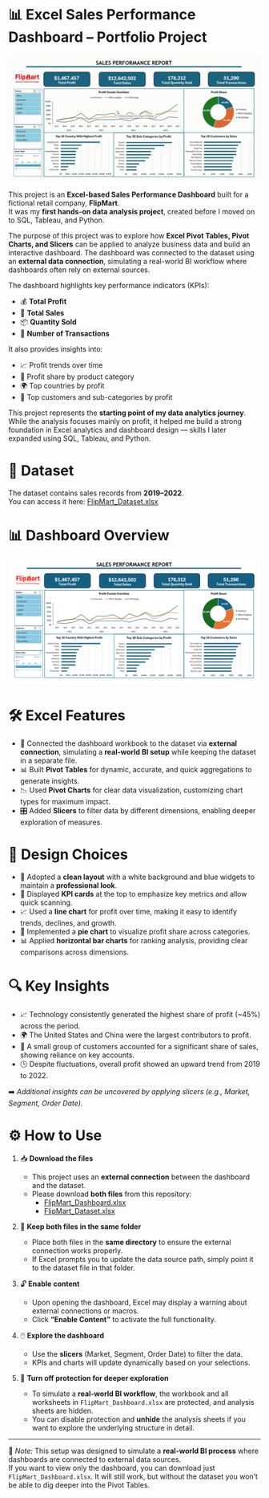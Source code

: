 # 📊 **Excel Sales Performance Dashboard – Portfolio Project**

![alt text](<resources/Dashboard Demo.gif>)

This project is an **Excel-based Sales Performance Dashboard** built for a fictional retail company, **FlipMart**.  
It was my **first hands-on data analysis project**, created before I moved on to SQL, Tableau, and Python.  

The purpose of this project was to explore how **Excel Pivot Tables, Pivot Charts, and Slicers** can be applied to analyze business data and build an interactive dashboard. The dashboard was connected to the dataset using an **external data connection**, simulating a real-world BI workflow where dashboards often rely on external sources.  

The dashboard highlights key performance indicators (KPIs):  
- 💰 **Total Profit**  
- 🛒 **Total Sales**  
- 📦 **Quantity Sold**  
- 📑 **Number of Transactions**  

It also provides insights into:  
- 📈 Profit trends over time  
- 🥧 Profit share by product category  
- 🌍 Top countries by profit  
- 👥 Top customers and sub-categories by profit  

This project represents the **starting point of my data analytics journey**. While the analysis focuses mainly on profit, it helped me build a strong foundation in Excel analytics and dashboard design — skills I later expanded using SQL, Tableau, and Python.  

# 📂 **Dataset**

The dataset contains sales records from **2019–2022**.  
You can access it here: [FlipMart_Dataset.xlsx](https://github.com/HartoniAgungPermana/excel-sales-dashboard/blob/main/FlipMart_Dataset.xlsx)

# 📊 **Dashboard Overview**

![alt text](<resources/Dashboard Overview.png>)

# 🛠️ **Excel Features**

- 🔗 Connected the dashboard workbook to the dataset via **external connection**, simulating a **real-world BI setup** while keeping the dataset in a separate file.  
- 📊 Built **Pivot Tables** for dynamic, accurate, and quick aggregations to generate insights.  
- 📉 Used **Pivot Charts** for clear data visualization, customizing chart types for maximum impact.  
- 🎛️ Added **Slicers** to filter data by different dimensions, enabling deeper exploration of measures. 

# 🎨 **Design Choices**

- 🧼 Adopted a **clean layout** with a white background and blue widgets to maintain a **professional look**.  
- 🪪 Displayed **KPI cards** at the top to emphasize key metrics and allow quick scanning.  
- 📈 Used a **line chart** for profit over time, making it easy to identify trends, declines, and growth.  
- 🥧 Implemented a **pie chart** to visualize profit share across categories.  
- 📊 Applied **horizontal bar charts** for ranking analysis, providing clear comparisons across dimensions.  

# 🔍 **Key Insights**

- 📈 Technology consistently generated the highest share of profit (~45%) across the period.  
- 🌍 The United States and China were the largest contributors to profit.  
- 👥 A small group of customers accounted for a significant share of sales, showing reliance on key accounts.  
- 🕒 Despite fluctuations, overall profit showed an upward trend from 2019 to 2022.  

➡️ *Additional insights can be uncovered by applying slicers (e.g., Market, Segment, Order Date).*  

# ⚙️ **How to Use**

1. 📥 **Download the files**  
   - This project uses an **external connection** between the dashboard and the dataset.  
   - Please download **both files** from this repository:  
     - [FlipMart_Dashboard.xlsx](FlipMart_Dashboard.xlsx)
     - [FlipMart_Dataset.xlsx](FlipMart_Dataset.xlsx)

2. 📁 **Keep both files in the same folder**  
   - Place both files in the **same directory** to ensure the external connection works properly.  
   - If Excel prompts you to update the data source path, simply point it to the dataset file in that folder.  

3. 🔓 **Enable content**  
   - Upon opening the dashboard, Excel may display a warning about external connections or macros.  
   - Click **“Enable Content”** to activate the full functionality.  

4. 🖱️ **Explore the dashboard**  
   - Use the **slicers** (Market, Segment, Order Date) to filter the data.  
   - KPIs and charts will update dynamically based on your selections.  

5. 🔧 **Turn off protection for deeper exploration**  
   - To simulate a **real-world BI workflow**, the workbook and all worksheets in `FlipMart_Dashboard.xlsx` are protected, and analysis sheets are hidden.  
   - You can disable protection and **unhide** the analysis sheets if you want to explore the underlying structure in detail.  

---

📌 *Note:* This setup was designed to simulate a **real-world BI process** where dashboards are connected to external data sources.  
If you want to view only the dashboard, you can download just `FlipMart_Dashboard.xlsx`. It will still work, but without the dataset you won’t be able to dig deeper into the Pivot Tables.  
